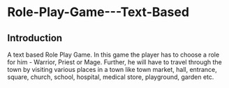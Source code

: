 # Role-Play-Game---Text-Based
## Introduction
A text based Role Play Game. In this game the player has to choose a role for him - Warrior, Priest or Mage. Further, he will have to travel through the town by visiting various places in a town like town market, hall, entrance, square, church, school, hospital, medical store, playground, garden etc.
